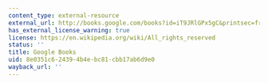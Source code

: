 ```yaml
---
content_type: external-resource
external_url: http://books.google.com/books?id=iT9JRlGPx5gC&printsec=frontcover
has_external_license_warning: true
license: https://en.wikipedia.org/wiki/All_rights_reserved
status: ''
title: Google Books
uid: 8e0351c6-2439-4b4e-bc81-cbb17ab6d9e0
wayback_url: ''
---
```

